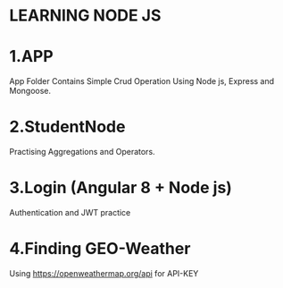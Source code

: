# LEARNING NODE JS

1.APP
 ============
App Folder Contains Simple Crud Operation Using Node js, Express and Mongoose.

2.StudentNode
==============
Practising Aggregations and Operators.

3.Login (Angular 8 + Node js)
============================
Authentication and JWT practice

4.Finding GEO-Weather
============================
Using https://openweathermap.org/api for API-KEY
